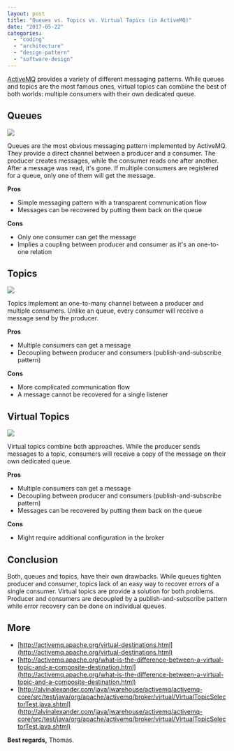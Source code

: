```yaml
---
layout: post
title: "Queues vs. Topics vs. Virtual Topics (in ActiveMQ)"
date: "2017-05-22"
categories: 
  - "coding"
  - "architecture"
  - "design-pattern"
  - "software-design"
---
```


[ActiveMQ](http://activemq.apache.org) provides a variety of different messaging patterns. While queues and topics are the most famous ones, virtual topics can combine the best of both worlds: multiple consumers with their own dedicated queue.

## Queues

![](images/Screen-Shot-2017-05-22-at-09.05.41.png)

Queues are the most obvious messaging pattern implemented by ActiveMQ. They provide a direct channel between a producer and a consumer. The producer creates messages, while the consumer reads one after another. After a message was read, it's gone. If multiple consumers are registered for a queue, only one of them will get the message.

**Pros**

- Simple messaging pattern with a transparent communication flow
- Messages can be recovered by putting them back on the queue

**Cons**

- Only one consumer can get the message
- Implies a coupling between producer and consumer as it's an one-to-one relation

## Topics

![](images/Screen-Shot-2017-05-22-at-09.05.54.png)

Topics implement an one-to-many channel between a producer and multiple consumers. Unlike an queue, every consumer will receive a message send by the producer.

**Pros**

- Multiple consumers can get a message
- Decoupling between producer and consumers (publish-and-subscribe pattern)

**Cons**

- More complicated communication flow
- A message cannot be recovered for a single listener

## Virtual Topics

![](images/Screen-Shot-2017-05-22-at-09.06.04.png)

Virtual topics combine both approaches. While the producer sends messages to a topic, consumers will receive a copy of the message on their own dedicated queue.

**Pros**

- Multiple consumers can get a message
- Decoupling between producer and consumers (publish-and-subscribe pattern)
- Messages can be recovered by putting them back on the queue

**Cons**

- Might require additional configuration in the broker

## Conclusion

Both, queues and topics, have their own drawbacks. While queues tighten producer and consumer, topics lack of an easy way to recover errors of a single consumer. Virtual topics are provide a solution for both problems. Producer and consumers are decoupled by a publish-and-subscribe pattern while error recovery can be done on individual queues.

## More

- [http://activemq.apache.org/virtual-destinations.html](http://activemq.apache.org/virtual-destinations.html)
- [http://activemq.apache.org/what-is-the-difference-between-a-virtual-topic-and-a-composite-destination.html](http://activemq.apache.org/what-is-the-difference-between-a-virtual-topic-and-a-composite-destination.html)
- [http://alvinalexander.com/java/jwarehouse/activemq/activemq-core/src/test/java/org/apache/activemq/broker/virtual/VirtualTopicSelectorTest.java.shtml](http://alvinalexander.com/java/jwarehouse/activemq/activemq-core/src/test/java/org/apache/activemq/broker/virtual/VirtualTopicSelectorTest.java.shtml)

**Best regards,** Thomas.
